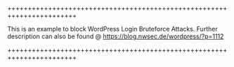 +++++++++++++++++++++++++++++++++++++++++++++++++++++++++++++++++++++++


This is an example to block WordPress Login Bruteforce Attacks. Further
description can also be found @ https://blog.nwsec.de/wordpress/?p=1112


+++++++++++++++++++++++++++++++++++++++++++++++++++++++++++++++++++++++